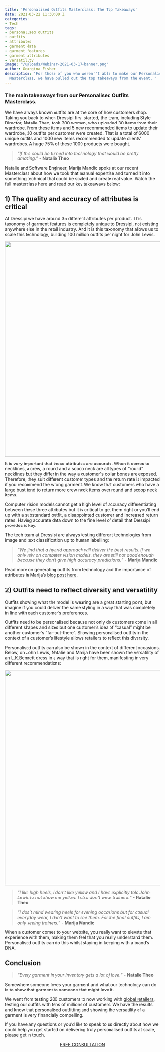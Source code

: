 ```yaml
---
title: 'Personalised Outfits Masterclass: The Top Takeaways'
date: 2021-03-22 11:30:00 Z
categories:
- Tech
tags:
- personalised outfits
- outfits
- attributes
- garment data
- garment features
- garment attributes
- versatility
image: "/uploads/Webinar-2021-03-17-banner.png"
author: Georgina Fisher
description: 'For those of you who weren''t able to make our Personalised Outfits
  Masterclass, we have pulled out the top takeaways from the event. '
---
```


### The main takeaways from our Personalised Outfits Masterclass.

We have always known outfits are at the core of how customers shop. Taking you back to when Dressipi first started, the team, including Style Director, Natalie Theo, took 200 women, who uploaded 30 items from their wardrobe. From these items and 5 new recommended items to update their wardrobe, 20 outfits per customer were created. That is a total of 6000 unique outfits and 1000 new items recommended to update clients’ wardrobes. A huge 75% of these 1000 products were bought.

> *“If this could be turned into technology that would be pretty amazing.”* - **Natalie Theo** 

Natalie and Software Engineer, Marija Mandic spoke at our recent Masterclass about how we took that manual expertise and turned it into something technical that could be scaled and create real value. Watch the [full masterclass here](https://dressipi.com/downloads/personalised-outfits/) and read our key takeaways below:

## 1) The quality and accuracy of attributes is critical 

At Dressipi we have around 35 different attributes per product. This taxonomy of garment features is completely unique to Dressipi, not existing anywhere else in the retail industry. And it is this taxonomy that allows us to scale this technology, building 100 million outfits per night for John Lewis.

<p style="text-align:center"><img style="margin-left: 0px; width: 700px;" src ="/uploads/OutfitSlide2.JPG"/></p>

It is very important that these attributes are accurate. When it comes to necklines, a crew, a round and a scoop neck are all types of “round” necklines but they differ in the way a customer's collar bones are exposed. Therefore, they suit different customer types and the return rate is impacted if you recommend the wrong garment. We know that customers who have a large bust tend to return more crew neck items over round and scoop neck items.

Computer vision models cannot get a high level of accuracy differentiating between these three attributes but it is critical to get them right or you’ll end up with a substandard outfit, a disappointed customer and increased return rates. Having accurate data down to the fine level of detail that Dressipi provides is key.

The tech team at Dressipi are always testing different technologies from image and text classification up to human labelling:

> *“We find that a hybrid approach will deliver the best results. If we only rely on computer vision models, they are still not good enough because they don’t give high accuracy predictions.”* - **Marija Mandic**

Read more on generating outfits from technology and the importance of attributes in Marija’s [blog post here](https://dressipi.com/blog/driving-better-predictions-with-better-outfit-algorithms/).

## 2) Outfits need to reflect diversity and versatility

Outfits showing what the model is wearing are a great starting point, but imagine if you could deliver the same styling in a way that was completely in line with each customer’s preferences. 

Outfits need to be personalised because not only do customers come in all different shapes and sizes but one customer’s idea of “casual” might be another customer’s “far-out-there”. Showing personalised outfits in the context of a customer’s lifestyle allows retailers to reflect this diversity.

Personalised outfits can also be shown in the context of different occasions. Below, on John Lewis, Natalie and Marija have been shown the versatility of an L.K.Bennett dress in a way that is right for them, manifesting in very different recommendations:

<p style="text-align:center"><img style="margin-left: 0px; width: 700px;" src ="/uploads/OutfitSlide3.JPG"/></p>

> *“I like high heels, I don't like yellow and I have explicitly told John Lewis to not show me yellow. I also don't wear trainers.”* - **Natalie Theo**

> *“I don’t mind wearing heels for evening occasions but for casual everyday wear, I don’t want to see them. For the final outfits, I am only seeing trainers.”* - **Marija Mandic**

When a customer comes to your website, you really want to elevate that experience with them, making them feel that you really understand them. Personalised outfits can do this whilst staying in keeping with a brand’s DNA. 

## Conclusion 

> *“Every garment in your inventory gets a lot of love.”* - **Natalie Theo**

Somewhere someone loves your garment and what our technology can do is to show that garment to someone that might love it.

We went from testing 200 customers to now working with [global retailers](https://dressipi.com/clients/success-stories/), testing our outfits with tens of millions of customers. We have the results and know that personalised outfitting and showing the versatility of a garment is very financially compelling.

If you have any questions or you’d like to speak to us directly about how we could help you get started on delivering truly personalised outfits at scale, please get in touch.

<p style="text-align:center"><a href="/company/demo/" class="button button-primary">FREE CONSULTATION</a></p>
